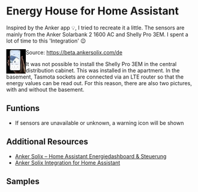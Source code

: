 # Energy House for Home Assistant

Inspired by the Anker app 💡, I tried to recreate it a little. The sensors are mainly from the Anker Solarbank 2 1600 AC and Shelly Pro 3EM.
I spent a lot of time to this 'Integration' 😉


<img src="https://github.com/ChrisMac715/ha-energy-house/blob/main/anker_app.png" alt="Anker App" title="Anker App" align="left" height="65px"/> </div>

Source: https://beta.ankersolix.com/de

It was not possible to install the Shelly Pro 3EM in the central distribution cabinet. This was installed in the apartment. In the basement, Tasmota sockets are connected via an LTE router so that the energy values can be read out. For this reason, there are also two pictures, with and without the basement.

## Funtions

- If sensors are unavailable or unknown, a warning icon will be shown

## Additional Resources

- [Anker Solix – Home Assistant Energiedashboard & Steuerung](https://www.simon42.com/anker-solix-home-assistant/)
- [Anker Solix Integration for Home Assistant](https://github.com/thomluther/ha-anker-solix/)

## Samples

